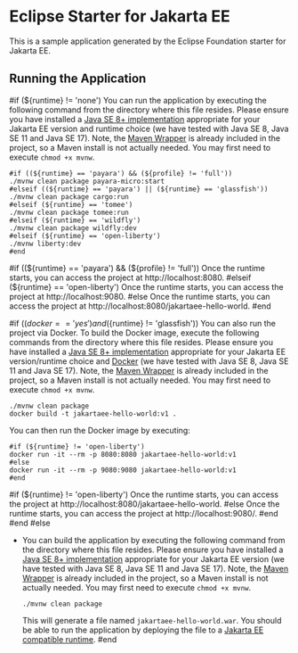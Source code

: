 # Eclipse Starter for Jakarta EE
This is a sample application generated by the Eclipse Foundation starter for Jakarta EE.

## Running the Application
#if (${runtime} != 'none')
You can run the application by executing the following command from the directory where this file resides. Please ensure you have installed a [Java SE 8+ implementation](https://adoptium.net/?variant=openjdk8) appropriate for your Jakarta EE version and runtime choice (we have tested with Java SE 8, Java SE 11 and Java SE 17). Note, the [Maven Wrapper](https://maven.apache.org/wrapper/) is already included in the project, so a Maven install is not actually needed. You may first need to execute `chmod +x mvnw`.

```
#if ((${runtime} == 'payara') && (${profile} != 'full'))
./mvnw clean package payara-micro:start
#elseif ((${runtime} == 'payara') || (${runtime} == 'glassfish'))
./mvnw clean package cargo:run
#elseif (${runtime} == 'tomee')
./mvnw clean package tomee:run
#elseif (${runtime} == 'wildfly')
./mvnw clean package wildfly:dev
#elseif (${runtime} == 'open-liberty')
./mvnw liberty:dev
#end
```

#if ((${runtime} == 'payara') && (${profile} != 'full'))
Once the runtime starts, you can access the project at http://localhost:8080.
#elseif (${runtime} == 'open-liberty')
Once the runtime starts, you can access the project at http://localhost:9080.
#else
Once the runtime starts, you can access the project at http://localhost:8080/jakartaee-hello-world.
#end

#if ((${docker} == 'yes') and (${runtime} != 'glassfish'))
You can also run the project via Docker. To build the Docker image, execute the following commands from the directory where this file resides. Please ensure you have installed a [Java SE 8+ implementation](https://adoptium.net/?variant=openjdk8) appropriate for your Jakarta EE version/runtime choice and [Docker](https://docs.docker.com/get-docker/) (we have tested with Java SE 8, Java SE 11 and Java SE 17). Note, the [Maven Wrapper](https://maven.apache.org/wrapper/) is already included in the project, so a Maven install is not actually needed. You may first need to execute `chmod +x mvnw`.

```
./mvnw clean package
docker build -t jakartaee-hello-world:v1 .
```

You can then run the Docker image by executing:

```
#if (${runtime} != 'open-liberty')
docker run -it --rm -p 8080:8080 jakartaee-hello-world:v1
#else
docker run -it --rm -p 9080:9080 jakartaee-hello-world:v1
#end
```

#if (${runtime} != 'open-liberty')
Once the runtime starts, you can access the project at http://localhost:8080/jakartaee-hello-world.
#else
Once the runtime starts, you can access the project at http://localhost:9080/.
#end
#end
#else
* You can build the application by executing the following command from the directory where this file resides. Please ensure you have installed a [Java SE 8+ implementation](https://adoptium.net/?variant=openjdk8) appropriate for your Jakarta EE version (we have tested with Java SE 8, Java SE 11 and Java SE 17). Note, the [Maven Wrapper](https://maven.apache.org/wrapper/) is already included in the project, so a Maven install is not actually needed. You may first need to execute `chmod +x mvnw`.

  ```
  ./mvnw clean package
  ```
 
  This will generate a file named `jakartaee-hello-world.war`. You should be able to run the application by deploying the file to
  a [Jakarta EE compatible runtime](https://jakarta.ee/compatibility). 
#end